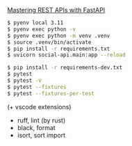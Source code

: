 [Mastering REST APIs with FastAPI](https://www.udemy.com/course/rest-api-fastapi-python/)

```bash
$ pyenv local 3.11
$ pyenv exec python -v
$ pyenv exec python -m venv .venv
$ source .venv/bin/activate
$ pip install -r requirements.txt
$ uvicorn social-api.main:app --reload
```

```bash
$ pip install -r requirements-dev.txt
$ pytest
$ pytest -v
$ pytest --fixtures
$ pytest --fixtures-per-test
```

(+ vscode extensions)

- ruff, lint (by rust)
- black, format
- isort, sort import
